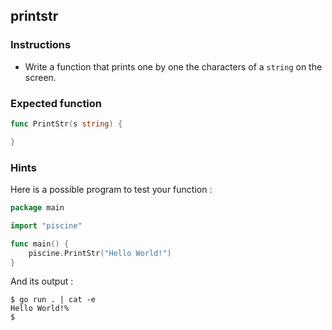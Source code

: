 ## printstr

### Instructions

- Write a function that prints one by one the characters of a `string` on the screen.

### Expected function

```go
func PrintStr(s string) {

}
```

### Hints

Here is a possible program to test your function :

```go
package main

import "piscine"

func main() {
	piscine.PrintStr("Hello World!")
}
```

And its output :

```console
$ go run . | cat -e
Hello World!%
$
```
